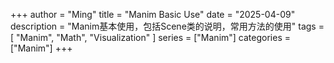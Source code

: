 +++
author = "Ming"
title = "Manim Basic Use"
date = "2025-04-09"
description = "Manim基本使用，包括Scene类的说明，常用方法的使用"
tags = [
    "Manim",
    "Math",
    "Visualization"
]
series = ["Manim"]
categories = ["Manim"]
+++

##
